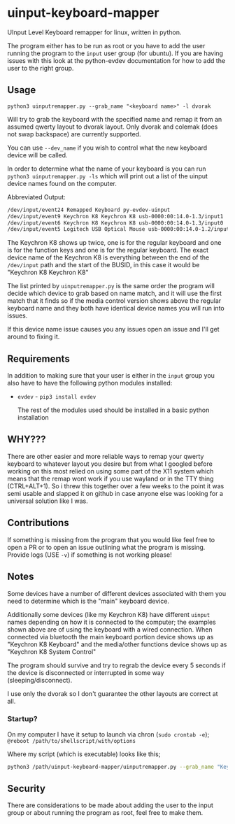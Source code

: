 # uinput-keyboard-mapper
UInput Level Keyboard remapper for linux, written in python.

The program either has to be run as root or you have to add the user running the program to the `input` user group (for ubuntu). If you are having issues with this look at the python-evdev documentation for how to add the user to the right group.

## Usage

`python3 uinputremapper.py --grab_name "<keyboard name>" -l dvorak`

Will try to grab the keyboard with the specified name and remap it from an assumed qwerty layout to dvorak layout. Only dvorak and colemak (does not swap backspace) are currently supported. 

You can use `--dev_name` if you wish to control what the new keyboard device will be called. 

In order to determine what the name of your keyboard is you can run `python3 uinputremapper.py -ls` which will print out a list of the uinput device names found on the computer.

Abbreviated Output:

```bash
/dev/input/event24 Remapped Keyboard py-evdev-uinput
/dev/input/event9 Keychron K8 Keychron K8 usb-0000:00:14.0-1.3/input1
/dev/input/event6 Keychron K8 Keychron K8 usb-0000:00:14.0-1.3/input0
/dev/input/event5 Logitech USB Optical Mouse usb-0000:00:14.0-1.2/input0
```

The Keychron K8 shows up twice, one is for the regular keyboard and one is for the function keys and one is for the regular keyboard. The exact device name of the Keychron K8 is everything between the end of the `/dev/input` path and the start of the BUSID, in this case it would be "Keychron K8 Keychron K8"

The list printed by `uinputremapper.py`  is the same order the program will decide which device to grab based on name match, and it will use the first match that it finds so if the media control version shows above the regular keyboard name and they both have identical device names you will run into issues. 

If this device name issue causes you any issues open an issue and I'll get around to fixing it.

## Requirements

In addition to making sure that your user is either in the `input` group you also have to have the following python modules installed:

* `evdev` - `pip3 install evdev`

  The rest of the modules used should be installed in a basic python installation

## WHY???

There are other easier and more reliable ways to remap your qwerty keyboard to whatever layout you desire but from what I googled before working on this most relied on using some part of the X11 system which means that the remap wont work if you use wayland or in the TTY thing (CTRL+ALT+1). So i threw this together over a few weeks to the point it was semi usable and slapped it on github in case anyone else was looking for a universal solution like I was.

## Contributions

If something is missing from the program that you would like feel free to open a PR or to open an issue outlining what the program is missing. Provide logs (USE `-v`) if something is not working please!

## Notes

Some devices have a number of different devices associated with them you need to determine which is the "main" keyboard device.

Additionally some devices (like my Keychron K8) have different `uinput` names depending on how it is connected to the computer; the examples shown above are of using the keyboard with a wired connection. When connected via bluetooth the main keyboard portion device shows up as "Keychron K8 Keyboard" and the media/other functions device shows up as "Keychron K8 System Control"

The program should survive and try to regrab the device every 5 seconds if the device is disconnected or interrupted in some way (sleeping/disconnect).

I use only the dvorak so I don't guarantee the other layouts are correct at all.

### Startup?

On my computer I have it setup to launch via chron (`sudo crontab -e`);
`@reboot /path/to/shellscript/with/options`

Where my script (which is executable) looks like this;
```bash
python3 /path/uinput-keyboard-mapper/uinputremapper.py --grab_name "Keychron K8 Keychron K8" -l dvorak -v
```



## Security

There are considerations to be made about adding the user to the input group or about running the program as root, feel free to make them.